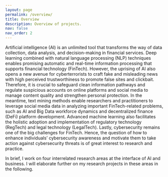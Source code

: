 ```yaml
---
layout: page
permalink: /overview/
title: Overview
description: Overview of projects.
nav: false
nav_order: 2
---
```


Artificial intelligence (AI) is an unlimited tool that transforms the way of data collection, data analysis, and decision-making in financial services. Deep learning combined with natural language processing (NLP) techniques enables promising automatic and real-time information processing that supports financial technology (FinTech). However, the uprising of AI also opens a new avenue for cyberterrorists to craft fake and misleading news with high perceived trustworthiness to promote false sites and clickbait. Therefore, it is crucial to safeguard clean information pathways and regulate suspicious accounts on online platforms and social media to manage content quality and strengthen personal protection. In the meantime, text mining methods enable researchers and practitioners to leverage social media data in analyzing important FinTech-related problems, such as AI and Big Data workforce dynamics and decentralized finance (DeFi) platform development. Advanced machine learning also facilitates the holistic adoption and implementation of regulatory technology (RegTech) and legal technology (LegalTech). Lastly, cybersecurity remains one of the big challenges for FinTech. Hence, the question of how to enhance individuals’ cybersecurity awareness and motivate them to take action against cybersecurity threats is of great interest to research and practice.

In brief, I work on four interrelated research areas at the interface of AI and business. I will elaborate further on my research projects in these areas in the following.

